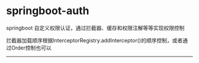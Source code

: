 # springboot-auth

springboot 自定义权限认证，通过拦截器、缓存和权限注解等等实现权限控制

拦截器加载顺序根据InterceptorRegistry.addInterceptor()的顺序控制，或者通过Order控制也可以

----
